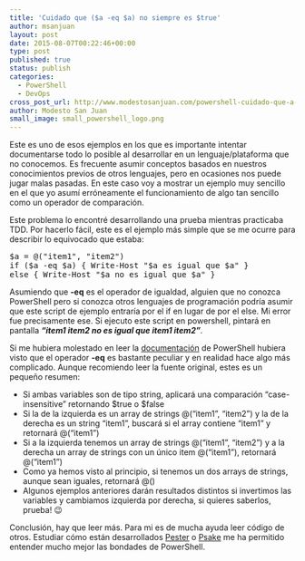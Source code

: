 ```yaml
---
title: 'Cuidado que ($a -eq $a) no siempre es $true'
author: msanjuan
layout: post
date: 2015-08-07T00:22:46+00:00
type: post
published: true
status: publish
categories:
  - PowerShell
  - DevOps
cross_post_url: http://www.modestosanjuan.com/powershell-cuidado-que-a-eq-a-no-siempre-es-true/
author: Modesto San Juan
small_image: small_powershell_logo.png
---
```

Este es uno de esos ejemplos en los que es importante intentar documentarse todo lo posible al desarrollar en un lenguaje/plataforma que no conocemos. Es frecuente asumir conceptos basados en nuestros conocimientos previos de otros lenguajes, pero en ocasiones nos puede jugar malas pasadas. En este caso voy a mostrar un ejemplo muy sencillo en el que yo asumí erróneamente el funcionamiento de algo tan sencillo como un operador de comparación.

Este problema lo encontré desarrollando una prueba mientras practicaba TDD. Por hacerlo fácil, este es el ejemplo más simple que se me ocurre para describir lo equivocado que estaba:

<pre class="lang:ps decode:true">$a = @("item1", "item2")
if ($a -eq $a) { Write-Host "$a es igual que $a" }
else { Write-Host "$a no es igual que $a" }</pre>

Asumiendo que **-eq** es el operador de igualdad, alguien que no conozca PowerShell pero si conozca otros lenguajes de programación podría asumir que este script de ejemplo entraría por el if en lugar de por el else. Mi error fue precisamente ese. Si ejecuto este script en powershell, pintará en pantalla _**&#8220;item1 item2 no es igual que item1 item2&#8221;**._

Si me hubiera molestado en leer la <a href="https://technet.microsoft.com/en-us/library/hh847759.aspx" target="_blank">documentación</a> de PowerShell hubiera visto que el operador **-eq** es bastante peculiar y en realidad hace algo más complicado. Aunque recomiendo leer la fuente original, estes es un pequeño resumen:

  * Si ambas variables son de tipo string, aplicará una comparación &#8220;case-insensitive&#8221; retornando $true o $false
  * Si la de la izquierda es un array de strings @(&#8220;item1&#8221;, &#8220;item2&#8221;) y la de la derecha es un string &#8220;item1&#8221;, buscará si el array contiene &#8220;item1&#8221; y retornará @(&#8220;item1&#8221;)
  * Si a la izquierda tenemos un array de strings @(&#8220;item1&#8221;, &#8220;item2&#8221;) y a la derecha un array de strings con un único item @(&#8220;item1&#8221;), retornará @(&#8220;item1&#8221;)
  * Como ya hemos visto al principio, si tenemos un dos arrays de strings, aunque sean iguales, retornará @()
  * Algunos ejemplos anteriores darán resultados distintos si invertimos las variables y cambiamos izquierda por derecha, si quieres saberlos, prueba! 😉

Conclusión, hay que leer más. Para mi es de mucha ayuda leer código de otros. Estudiar cómo están desarrollados [Pester](https://github.com/pester/Pester) o [Psake](https://github.com/psake/psake) me ha permitido entender mucho mejor las bondades de PowerShell.